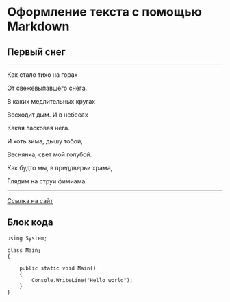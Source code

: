 # Оформление текста с помощью Markdown
## Первый снег
***
Как стало тихо на горах

От свежевыпавшего снега.

В каких медлительных кругах

Восходит дым. И в небесах

Какая ласковая нега.

И хоть зима, дышу тобой,

Веснянка, свет мой голубой.

Как будто мы, в преддверьи храма,

Глядим на струи фимиама.
***
[Ссылка на сайт](http://stih.su/pervyy-sneg-2/)
## Блок кода
	using System;
	
	class Main;
	{

		public static void Main()
		{
			Console.WriteLine("Hello world");
		}
	}
